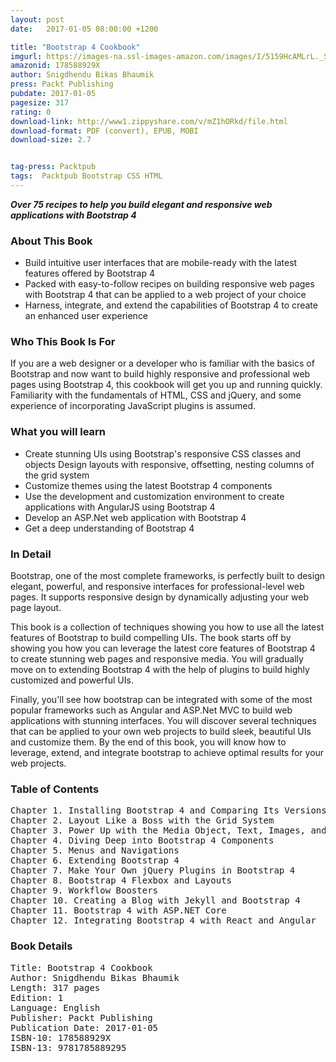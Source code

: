 ```yaml
---
layout: post
date:   2017-01-05 08:00:00 +1200

title: "Bootstrap 4 Cookbook"
imgurl: https://images-na.ssl-images-amazon.com/images/I/5159HcAMLrL._SL200_.jpg
amazonid: 178588929X
author: Snigdhendu Bikas Bhaumik
press: Packt Publishing
pubdate: 2017-01-05
pagesize: 317
rating: 0
download-link: http://www1.zippyshare.com/v/mZ1hORkd/file.html
download-format: PDF (convert), EPUB, MOBI
download-size: 2.7


tag-press: Packtpub
tags:  Packtpub Bootstrap CSS HTML 
---
```


***Over 75 recipes to help you build elegant and responsive web applications with Bootstrap 4***


### About This Book

- Build intuitive user interfaces that are mobile-ready with the latest features offered by Bootstrap 4
- Packed with easy-to-follow recipes on building responsive web pages with Bootstrap 4 that can be applied to a web project of your choice
- Harness, integrate, and extend the capabilities of Bootstrap 4 to create an enhanced user experience

### Who This Book Is For

If you are a web designer or a developer who is familiar with the basics of Bootstrap and now want to build highly responsive and professional web pages using Bootstrap 4, this cookbook will get you up and running quickly. Familiarity with the fundamentals of HTML, CSS and jQuery, and some experience of incorporating JavaScript plugins is assumed.


### What you will learn

- Create stunning UIs using Bootstrap's responsive CSS classes and objects
Design layouts with responsive, offsetting, nesting columns of the grid system
- Customize themes using the latest Bootstrap 4 components
- Use the development and customization environment to create applications with AngularJS using Bootstrap 4
- Develop an ASP.Net web application with Bootstrap 4
- Get a deep understanding of Bootstrap 4

### In Detail

Bootstrap, one of the most complete frameworks, is perfectly built to design elegant, powerful, and responsive interfaces for professional-level web pages. It supports responsive design by dynamically adjusting your web page layout.

This book is a collection of techniques showing you how to use all the latest features of Bootstrap to build compelling UIs. The book starts off by showing you how you can leverage the latest core features of Bootstrap 4 to create stunning web pages and responsive media. You will gradually move on to extending Bootstrap 4 with the help of plugins to build highly customized and powerful UIs.

Finally, you'll see how bootstrap can be integrated with some of the most popular frameworks such as Angular and ASP.Net MVC to build web applications with stunning interfaces. You will discover several techniques that can be applied to your own web projects to build sleek, beautiful UIs and customize them. By the end of this book, you will know how to leverage, extend, and integrate bootstrap to achieve optimal results for your web projects.


### Table of Contents
<pre>
Chapter 1. Installing Bootstrap 4 and Comparing Its Versions
Chapter 2. Layout Like a Boss with the Grid System
Chapter 3. Power Up with the Media Object, Text, Images, and Tables
Chapter 4. Diving Deep into Bootstrap 4 Components
Chapter 5. Menus and Navigations
Chapter 6. Extending Bootstrap 4
Chapter 7. Make Your Own jQuery Plugins in Bootstrap 4
Chapter 8. Bootstrap 4 Flexbox and Layouts
Chapter 9. Workflow Boosters
Chapter 10. Creating a Blog with Jekyll and Bootstrap 4
Chapter 11. Bootstrap 4 with ASP.NET Core
Chapter 12. Integrating Bootstrap 4 with React and Angular
</pre>

### Book Details
<pre>
Title: Bootstrap 4 Cookbook
Author: Snigdhendu Bikas Bhaumik
Length: 317 pages
Edition: 1
Language: English
Publisher: Packt Publishing
Publication Date: 2017-01-05
ISBN-10: 178588929X
ISBN-13: 9781785889295
</pre>
